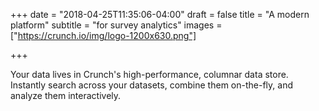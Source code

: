 +++
date = "2018-04-25T11:35:06-04:00"
draft = false
title = "A modern platform"
subtitle = "for survey analytics"
images = ["https://crunch.io/img/logo-1200x630.png"]


+++

Your data lives in Crunch's high-performance, columnar data store. Instantly search across your datasets, combine them on-the-fly, and analyze them interactively.
